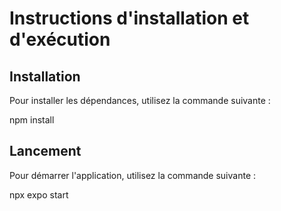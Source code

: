 # Instructions d'installation et d'exécution

## Installation

Pour installer les dépendances, utilisez la commande suivante :

npm install

## Lancement

Pour démarrer l'application, utilisez la commande suivante :

npx expo start
